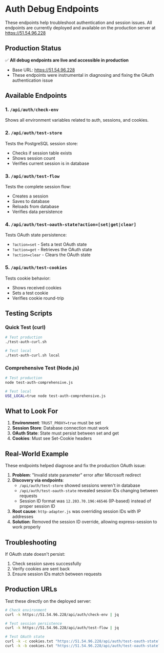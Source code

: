 # Auth Debug Endpoints

These endpoints help troubleshoot authentication and session issues. All endpoints are currently deployed and available on the production server at https://51.54.96.228

## Production Status
✅ **All debug endpoints are live and accessible in production**
- Base URL: https://51.54.96.228
- These endpoints were instrumental in diagnosing and fixing the OAuth authentication issue

## Available Endpoints

### 1. `/api/auth/check-env`
Shows all environment variables related to auth, sessions, and cookies.

### 2. `/api/auth/test-store`
Tests the PostgreSQL session store:
- Checks if session table exists
- Shows session count
- Verifies current session is in database

### 3. `/api/auth/test-flow`
Tests the complete session flow:
- Creates a session
- Saves to database
- Reloads from database
- Verifies data persistence

### 4. `/api/auth/test-oauth-state?action=[set|get|clear]`
Tests OAuth state persistence:
- `?action=set` - Sets a test OAuth state
- `?action=get` - Retrieves the OAuth state
- `?action=clear` - Clears the OAuth state

### 5. `/api/auth/test-cookies`
Tests cookie behavior:
- Shows received cookies
- Sets a test cookie
- Verifies cookie round-trip

## Testing Scripts

### Quick Test (curl)
```bash
# Test production
./test-auth-curl.sh

# Test local
./test-auth-curl.sh local
```

### Comprehensive Test (Node.js)
```bash
# Test production
node test-auth-comprehensive.js

# Test local
USE_LOCAL=true node test-auth-comprehensive.js
```

## What to Look For

1. **Environment**: `TRUST_PROXY=true` must be set
2. **Session Store**: Database connection must work
3. **OAuth State**: State must persist between set and get
4. **Cookies**: Must see Set-Cookie headers

## Real-World Example

These endpoints helped diagnose and fix the production OAuth issue:

1. **Problem**: "Invalid state parameter" error after Microsoft redirect
2. **Discovery via endpoints**:
   - `/api/auth/test-store` showed sessions weren't in database
   - `/api/auth/test-oauth-state` revealed session IDs changing between requests
   - Session ID format was `12.203.70.196:46546` (IP-based) instead of proper session ID
3. **Root cause**: `http-adapter.js` was overriding session IDs with IP addresses
4. **Solution**: Removed the session ID override, allowing express-session to work properly

## Troubleshooting

If OAuth state doesn't persist:
1. Check session saves successfully
2. Verify cookies are sent back
3. Ensure session IDs match between requests

## Production URLs

Test these directly on the deployed server:
```bash
# Check environment
curl -k https://51.54.96.228/api/auth/check-env | jq

# Test session persistence
curl -k https://51.54.96.228/api/auth/test-flow | jq

# Test OAuth state
curl -k -c cookies.txt "https://51.54.96.228/api/auth/test-oauth-state?action=set" | jq
curl -k -b cookies.txt "https://51.54.96.228/api/auth/test-oauth-state?action=get" | jq
```
